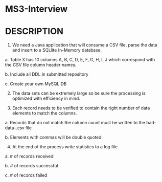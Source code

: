 # MS3-Interview

# DESCRIPTION

1. We need a Java application that will consume a CSV file, parse the data and insert to a SQLlite In-Memory database.  

  a. Table X has 10 columns A, B, C, D, E, F, G, H, I, J which correspond with the CSV file column header names.

  b. Include all DDL in submitted repository

  c. Create your own MySQL DB


2. The data sets can be extremely large so be sure the processing is optimized with efficiency in mind.  


3. Each record needs to be verified to contain the right number of data elements to match the columns.  

  a. Records that do not match the column count must be written to the bad-data-<timestamp>.csv file

  b. Elements with commas will be double quoted


4. At the end of the process write statistics to a log file

  a. # of records received

  b. # of records successful

  c. # of records failed
